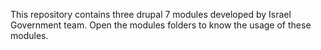 This repository contains three drupal 7 modules developed by Israel Government team.
Open the modules folders to know the usage of these modules.